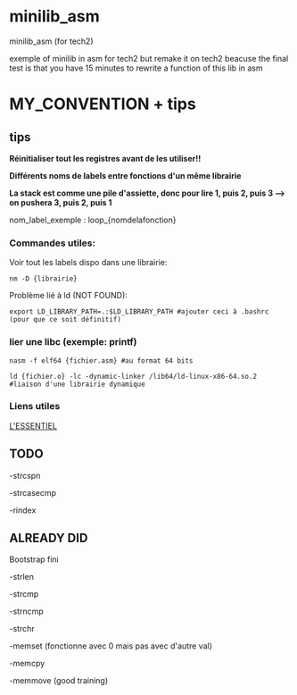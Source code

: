 # minilib_asm
minilib_asm (for tech2)

exemple of minilib in asm for tech2 but remake it on tech2 beacuse the final test is that you have 15 minutes to rewrite a function of this lib in asm  

# MY_CONVENTION + tips
  
## tips

  **Réinitialiser tout les registres avant de les utiliser!!**

  **Différents noms de labels entre fonctions d'un même librairie**

  **La stack est comme une pile d'assiette, donc pour lire 1, puis 2, puis 3 --> on pushera 3, puis 2, puis 1**

  nom_label_exemple : loop_{nomdelafonction}

  ### Commandes utiles:

  Voir tout les labels dispo dans une librairie:

    nm -D {librairie}

  Problème lié à ld (NOT FOUND):

    export LD_LIBRARY_PATH=.:$LD_LIBRARY_PATH #ajouter ceci à .bashrc (pour que ce soit définitif)

  ### lier une libc (exemple: printf)

    nasm -f elf64 {fichier.asm} #au format 64 bits

    ld {fichier.o} -lc -dynamic-linker /lib64/ld-linux-x86-64.so.2 #liaison d'une librairie dynamique

  ### Liens utiles

  [L'ESSENTIEL](https://chromium.googlesource.com/chromiumos/docs/+/HEAD/constants/syscalls.md)


## TODO  

  -strcspn
  
  -strcasecmp
  
  -rindex

## ALREADY DID

  Bootstrap fini

  -strlen

  -strcmp

  -strncmp

  -strchr

  -memset (fonctionne avec 0 mais pas avec d'autre val)

  -memcpy

  -memmove (good training)
